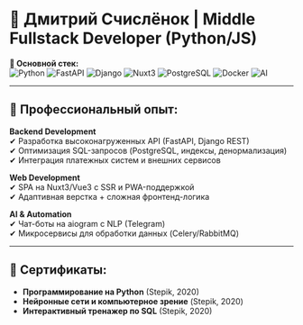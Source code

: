 # 👋 Дмитрий Счислёнок | Middle Fullstack Developer (Python/JS)

**📍 Основной стек:**  
![Python](https://img.shields.io/badge/-Python-3776AB?logo=python&logoColor=white)
![FastAPI](https://img.shields.io/badge/-FastAPI-009688?logo=fastapi&logoColor=white)
![Django](https://img.shields.io/badge/-Django-092E20?logo=django&logoColor=white)
![Nuxt3](https://img.shields.io/badge/-Nuxt3-00DC82?logo=nuxt.js&logoColor=white)
![PostgreSQL](https://img.shields.io/badge/-PostgreSQL-4169E1?logo=postgresql&logoColor=white)
![Docker](https://img.shields.io/badge/-Docker-2496ED?logo=docker&logoColor=white)
![AI](https://img.shields.io/badge/-AI%20%26%20CV-FF6F00?logo=openai)  *<!-- Компьютерное зрение -->*

---

## 🚀 Профессиональный опыт:
**Backend Development**  
✔ Разработка высоконагруженных API (FastAPI, Django REST)  
✔ Оптимизация SQL-запросов (PostgreSQL, индексы, денормализация)  
✔ Интеграция платежных систем и внешних сервисов  

**Web Development**  
✔ SPA на Nuxt3/Vue3 с SSR и PWA-поддержкой  
✔ Адаптивная верстка + сложная фронтенд-логика  

**AI & Automation**  
✔ Чат-боты на aiogram с NLP (Telegram)  
✔ Микросервисы для обработки данных (Celery/RabbitMQ)  

---

## 📜 Сертификаты:
- **Программирование на Python** (Stepik, 2020)  
- **Нейронные сети и компьютерное зрение** (Stepik, 2020)  
- **Интерактивный тренажер по SQL** (Stepik, 2020)  
